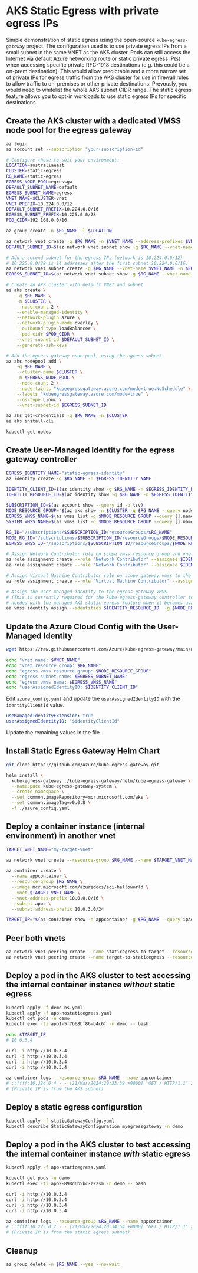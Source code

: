 # AKS Static Egress with private egress IPs

Simple demonstration of static egress using the open-source `kube-egress-gateway` project.
The configuration used is to use private egress IPs from a small subnet in the same VNET as the AKS cluster.
Pods can still access the Internet via default Azure networking route or static private egress IP(s) when accessing specific private RFC-1918 destinations (e.g. this could be a on-prem destination).
This would allow predictable and a more narrow set of private IPs for egress traffic from the AKS cluster for use in firewall rules to allow traffic to on-premises or other private destinations.
Prevously, you would need to whitelist the whole AKS subnet CIDR range.  The static egress feature allows you to opt-in workloads to use static egress IPs for specific destinations.

## Create the AKS cluster with a dedicated VMSS node pool for the egress gateway

```sh
az login
az account set --subscription "your-subscription-id"

# Configure these to suit your environment:
LOCATION=australiaeast
CLUSTER=static-egress
RG_NAME=static-egress
EGRESS_NODE_POOL=egressgw
DEFAULT_SUBNET_NAME=default
EGRESS_SUBNET_NAME=egress
VNET_NAME=$CLUSTER-vnet
VNET_PREFIX=10.224.0.0/12
DEFAULT_SUBNET_PREFIX=10.224.0.0/16
EGRESS_SUBNET_PREFIX=10.225.0.0/28
POD_CIDR=192.168.0.0/16

az group create -n $RG_NAME -l $LOCATION

az network vnet create -g $RG_NAME -n $VNET_NAME --address-prefixes $VNET_PREFIX --subnet-name $DEFAULT_SUBNET_NAME --subnet-prefixes $DEFAULT_SUBNET_PREFIX
DEFAULT_SUBNET_ID=$(az network vnet subnet show -g $RG_NAME --vnet-name $VNET_NAME --name $DEFAULT_SUBNET_NAME --query id -o tsv)

# Add a second subnet for the egress IPs (network is 10.224.0.0/12)
# 10.225.0.0/28 is 14 addresses after the first subnet 10.224.0.0/16.
az network vnet subnet create -g $RG_NAME --vnet-name $VNET_NAME -n $EGRESS_SUBNET_NAME --address-prefixes $EGRESS_SUBNET_PREFIX
EGRESS_SUBNET_ID=$(az network vnet subnet show -g $RG_NAME --vnet-name $VNET_NAME -n $EGRESS_SUBNET_NAME --query id -o tsv)

# Create an AKS cluster with default VNET and subnet
az aks create \
    -g $RG_NAME \
    -n $CLUSTER \
    --node-count 2 \
    --enable-managed-identity \
    --network-plugin azure \
    --network-plugin-mode overlay \
    --outbound-type loadBalancer \
    --pod-cidr $POD_CIDR \
    --vnet-subnet-id $DEFAULT_SUBNET_ID \
    --generate-ssh-keys

# Add the egress gateway node pool, using the egress subnet
az aks nodepool add \
    -g $RG_NAME \
    --cluster-name $CLUSTER \
    -n $EGRESS_NODE_POOL \
    --node-count 2 \
    --node-taints "kubeegressgateway.azure.com/mode=true:NoSchedule" \
    --labels "kubeegressgateway.azure.com/mode=true" \
    --os-type Linux \
    --vnet-subnet-id $EGRESS_SUBNET_ID

az aks get-credentials -g $RG_NAME -n $CLUSTER
az aks install-cli

kubectl get nodes
```

## Create User-Managed Identity for the egress gateway controller

```sh
EGRESS_IDENTITY_NAME="static-egress-identity"
az identity create -g $RG_NAME -n $EGRESS_IDENTITY_NAME

IDENTITY_CLIENT_ID=$(az identity show -g $RG_NAME -n $EGRESS_IDENTITY_NAME -o tsv --query "clientId")
IDENTITY_RESOURCE_ID=$(az identity show -g $RG_NAME -n $EGRESS_IDENTITY_NAME -o tsv --query "id")

SUBSCRIPTION_ID=$(az account show --query id -o tsv)
NODE_RESOURCE_GROUP="$(az aks show -n $CLUSTER -g $RG_NAME --query nodeResourceGroup -o tsv)"
EGRESS_VMSS_NAME=$(az vmss list -g $NODE_RESOURCE_GROUP --query [].name -o tsv | grep $EGRESS_NODE_POOL)
SYSTEM_VMSS_NAME=$(az vmss list -g $NODE_RESOURCE_GROUP --query [].name -o tsv | grep -v $EGRESS_NODE_POOL)

RG_ID="/subscriptions/$SUBSCRIPTION_ID/resourceGroups/$RG_NAME"
NODE_RG_ID="/subscriptions/$SUBSCRIPTION_ID/resourceGroups/$NODE_RESOURCE_GROUP"
EGRESS_VMSS_ID="/subscriptions/$SUBSCRIPTION_ID/resourceGroups/$NODE_RESOURCE_GROUP/providers/Microsoft.Compute/virtualMachineScaleSets/$EGRESS_VMSS_NAME"

# Assign Network Contributor role on scope vmss resource group and vnet resource group to the identity
az role assignment create --role "Network Contributor" --assignee $IDENTITY_CLIENT_ID --scope $RG_ID
az role assignment create --role "Network Contributor" --assignee $IDENTITY_CLIENT_ID --scope $NODE_RG_ID

# Assign Virtual Machine Contributor role on scope gateway vmss to the identity
az role assignment create --role "Virtual Machine Contributor" --assignee $IDENTITY_CLIENT_ID --scope $EGRESS_VMSS_ID

# Assign the user-managed identity to the egress gateway VMSS
# (This is currently required for the kube-egress-gateway controller to use the identity to assign the egress IPs but won't be
# needed with the managed AKS static egress feature when it becomes available.)
az vmss identity assign --identities $IDENTITY_RESOURCE_ID  -g $NODE_RESOURCE_GROUP -n $SYSTEM_VMSS_NAME
```

## Update the Azure Cloud Config with the User-Managed Identity

```sh
wget https://raw.githubusercontent.com/Azure/kube-egress-gateway/main/docs/samples/sample_azure_config_msi.yaml -O azure_config.yaml

echo "vnet name: $VNET_NAME"
echo "vnet resource group: $RG_NAME"
echo "egress vmss resource group: $NODE_RESOURCE_GROUP"
echo "egress subnet name: $EGRESS_SUBNET_NAME"
echo "egress vmss name: $EGRESS_VMSS_NAME"
echo "userAssignedIdentityID: $IDENTITY_CLIENT_ID"
```

Edit `azure_config.yaml` and update the `userAssignedIdentityID` with the `identityClientId` value.

```yaml
useManagedIdentityExtension: true
userAssignedIdentityID: "$identityClientId"
```

Update the remaining values in the file.

## Install Static Egress Gateway Helm Chart

```sh
git clone https://github.com/Azure/kube-egress-gateway.git

helm install \
  kube-egress-gateway ./kube-egress-gateway/helm/kube-egress-gateway \
  --namespace kube-egress-gateway-system \
  --create-namespace \
  --set common.imageRepository=mcr.microsoft.com/aks \
  --set common.imageTag=v0.0.8 \
  -f ./azure_config.yaml
```

## Deploy a container instance (internal environment) in another vnet

```sh
TARGET_VNET_NAME="my-target-vnet"

az network vnet create --resource-group $RG_NAME --name $TARGET_VNET_NAME --location $LOCATION --address-prefix 10.0.0.0/16

az container create \
  --name appcontainer \
  --resource-group $RG_NAME \
  --image mcr.microsoft.com/azuredocs/aci-helloworld \
  --vnet $TARGET_VNET_NAME \
  --vnet-address-prefix 10.0.0.0/16 \
  --subnet apps \
  --subnet-address-prefix 10.0.3.0/24

TARGET_IP="$(az container show -n appcontainer -g $RG_NAME --query ipAddress.ip -o tsv)"
```

## Peer both vnets

```sh
az network vnet peering create --name staticegress-to-target --resource-group $RG_NAME --vnet-name $VNET_NAME --remote-vnet $TARGET_VNET_NAME --allow-vnet-access
az network vnet peering create --name target-to-staticegress --resource-group $RG_NAME --vnet-name $TARGET_VNET_NAME --remote-vnet $VNET_NAME --allow-vnet-access
```

## Deploy a pod in the AKS cluster to test accessing the internal container instance *without* static egress

```sh
kubectl apply -f demo-ns.yaml
kubectl apply -f app-nostaticegress.yaml
kubectl get pods -n demo
kubectl exec -ti app1-5f7b68bf86-b4c6f -n demo -- bash

echo $TARGET_IP
# 10.0.3.4

curl -i http://10.0.3.4
curl -i http://10.0.3.4
curl -i http://10.0.3.4
curl -i http://10.0.3.4

az container logs --resource-group $RG_NAME --name appcontainer
# ::ffff:10.224.0.4 - - [21/Mar/2024:20:33:39 +0000] "GET / HTTP/1.1" 200 1663 "-" "curl/7.88.1"
# (Private IP is from the AKS subnet)
```

## Deploy a static egress configuration

```sh
kubectl apply -f staticGatewayConfig.yaml
kubectl describe StaticGatewayConfiguration myegressgateway -n demo
```

## Deploy a pod in the AKS cluster to test accessing the internal container instance *with* static egress

```sh
kubectl apply -f app-staticegress.yaml

kubectl get pods -n demo
kubectl exec -ti app2-898d6b5bc-z22sm -n demo -- bash

curl -i http://10.0.3.4
curl -i http://10.0.3.4
curl -i http://10.0.3.4
curl -i http://10.0.3.4

az container logs --resource-group $RG_NAME --name appcontainer
# ::ffff:10.225.0.7 - - [21/Mar/2024:20:34:54 +0000] "GET / HTTP/1.1" 200 1663 "-" "curl/7.88.1"
# (Private IP is from the static egress subnet)
```

## Cleanup

```sh
az group delete -n $RG_NAME --yes --no-wait
```
